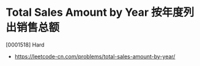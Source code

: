 # Total Sales Amount by Year 按年度列出销售总额

[0001518] Hard

- https://leetcode-cn.com/problems/total-sales-amount-by-year/
